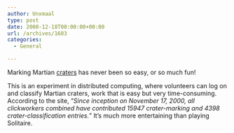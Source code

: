 ```yaml
---
author: Unxmaal
type: post
date: 2000-12-18T00:00:00+00:00
url: /archives/1603
categories:
  - General

---
```

Marking Martian [craters][1] has never been so easy, or so much fun! 

This is an experiment in distributed computing, where volunteers can log on and classify Martian craters, work that is easy but very time-consuming. According to the site, &#8220;_Since inception on November 17, 2000, all clickworkers combined have contributed 15947 crater-marking and 4398 crater-classification entries._&#8221; It&#8217;s much more entertaining than playing Solitaire.

 [1]: http://clickworkers.arc.nasa.gov/top